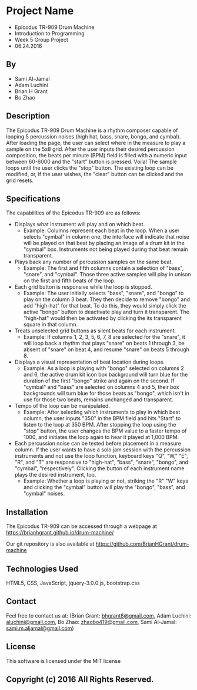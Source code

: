 # Project Name
* Epicodus TR-909 Drum Machine
* Introduction to Programming
* Week 5 Group Project
* 06.24.2016

## By
* Sami Al-Jamal
* Adam Luchini
* Brian H Grant
* Bo Zhao

## Description
The Epicodus TR-909 Drum Machine is a rhythm composer capable of looping 5 percussion noises (high hat, bass, snare, bongo, and cymbal). After loading the page, the user can select where in the measure to play a sample on the 5x8 grid. After the user inputs their desired percussion composition, the beats per minute (BPM) field is filled with a numeric input between 60-6000 and the "start" button is pressed. Voila! The sample loops until the user clicks the "stop" button. The existing loop can be modified, or, if the user wishes, the "clear" button can be clicked and the grid resets.

## Specifications
The capabilities of the Epicodus TR-909 are as follows:
* Displays what instrument will play and on which beat.
  * Example: Columns represent each beat in the loop. When a user selects "cymbal" in column one, the interface will indicate that noise will be played on that beat by placing an image of a drum kit in the "cymbal" box. Instruments not being played during that beat remain transparent.
* Plays back any number of percussion samples on the same beat.
  * Example: The first and fifth columns contain a selection of "bass", "snare", and "cymbal". Those three active samples will play in unison on the first and fifth beats of the loop.
* Each grid button is responsive while the loop is stopped.
  * Example: The user initially selects "bass", "snare", and "bongo" to play on the column 3 beat. They then decide to remove "bongo" and add "high-hat" for that beat. To do this, they would simply click the active "bongo" button to deactivate play and turn it transparent. The "high-hat" would then be activated by clicking the its transparent square in that column.
* Treats unselected grid buttons as silent beats for each instrument.
  * Example: If columns 1, 2, 3, 5, 6, 7, 8 are selected for the "snare", it will loop back a rhythm that plays "snare" on beats 1 through 3, be absent of "snare" on beat 4, and resume "snare" on beats 5 through 8.
* Displays a visual representation of beat location during loops.
  * Example: As a loop is playing with "bongo" selected on columns 2 and 6, the active drum kit icon box background will turn blue for the duration of the first "bongo" strike and again on the second. If "cymbal" and "bass" are selected on columns 4 and 5, their box backgrounds will turn blue for those beats as "bongo", which isn't in use for those two beats, remains unchanged and transparent.
* Tempo of the loop can be manipulated.
  * Example: After selecting which instruments to play in which beat column, the user inputs "350" in the BPM field and hits "Start" to listen to the loop at 350 BPM. After stopping the loop using the "stop" button, the user changes the BPM value to a faster tempo of 1000, and initiates the loop again to hear it played at 1,000 BPM.
* Each percussion noise can be tested before placement in a measure column. If the user wants to have a solo jam session with the percussion instruments and not use the loop function, keyboard keys "Q", "W," "E", "R", and "T" are responsive to "high-hat", "bass", "snare", "bongo", and "cymbal", "respectively".  Clicking the button of each instrument name plays the desired instrument, too.
  * Example: Whether a loop is playing or not, striking the "R" "W" keys and clicking the "cymbal" button will play the "bongo", "bass", and "cymbal" noises.


## Installation
The Epicodus TR-909 can be accessed through a webpage at https://brianhgrant.github.io/drum-machine/

Our git repository is also available at https://github.com/BrianHGrant/drum-machine

## Technologies Used
HTML5, CSS, JavaScript, jquery-3.0.0.js, bootstrap.css

## Contact
Feel free to contact us at:
(Brian Grant: bhgrant8@gmail.com, Adam Luchini: aluchini@gmail.com, Bo Zhao: zhaobo419@gmail.com, Sami Al-Jamal: sami.m.aljamal@gmail.com)

## License
This software is licensed under the MIT license

## Copyright (c) 2016 All Rights Reserved.
